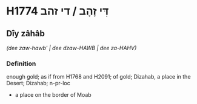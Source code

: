 # H1774 דִּי זָהָב / די זהב

## Dîy zâhâb

_(dee zaw-hawb' | dee dzaw-HAWB | dee za-HAHV)_

### Definition

enough gold; as if from H1768 and H2091; of gold; Dizahab, a place in the Desert; Dizahab; n-pr-loc

- a place on the border of Moab
